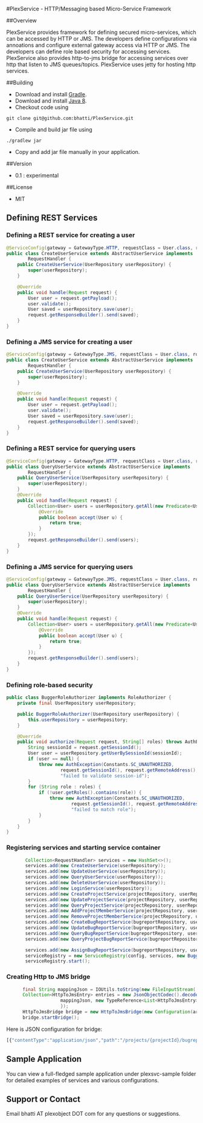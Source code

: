 #PlexService - HTTP/Messaging based Micro-Service Framework

##Overview

PlexService provides framework for defining secured micro-services, which can be accessed by HTTP or JMS. The developers define configurations via annoations and configure external gateway access via HTTP or JMS. The developers can define role based security for accessing services. PlexService also provides http-to-jms bridge for accessing services over http that listen to JMS queues/topics. PlexService uses jetty for hosting http services. 



##Building
 - Download and install <a href="http://www.gradle.org/downloads">Gradle</a>.
 - Download and install <a href="http://www.oracle.com/technetwork/java/javase/downloads/jdk8-downloads-2133151.html">Java 8</a>.
 - Checkout code using 

```
git clone git@github.com:bhatti/PlexService.git
```

 - Compile and build jar file using

```
./gradlew jar
```
 
 - Copy and add jar file manually in your application.


##Version
 - 0.1 : experimental
 
##License
 - MIT

## Defining REST Services

### Defining a REST service for creating a user
```java 
@ServiceConfig(gateway = GatewayType.HTTP, requestClass = User.class, rolesAllowed = "Administrator", endpoint = "/users", method = Method.POST, contentType = "application/json")
public class CreateUserService extends AbstractUserService implements
        RequestHandler {
    public CreateUserService(UserRepository userRepository) {
        super(userRepository);
    }

    @Override
    public void handle(Request request) {
        User user = request.getPayload();
        user.validate();
        User saved = userRepository.save(user);
        request.getResponseBuilder().send(saved);
    }
}
```

### Defining a JMS service for creating a user
```java 
@ServiceConfig(gateway = GatewayType.JMS, requestClass = User.class, rolesAllowed = "Administrator", endpoint = "queue:{scope}-create-user-service-queue", method = Method.LISTEN, contentType = "application/json")
public class CreateUserService extends AbstractUserService implements
        RequestHandler {
    public CreateUserService(UserRepository userRepository) {
        super(userRepository);
    }

    @Override
    public void handle(Request request) {
        User user = request.getPayload();
        user.validate();
        User saved = userRepository.save(user);
        request.getResponseBuilder().send(saved);
    }
}
```


### Defining a REST service for querying users
```java 
@ServiceConfig(gateway = GatewayType.HTTP, requestClass = User.class, rolesAllowed = "Administrator", endpoint = "/users", method = Method.GET, contentType = "application/json")
public class QueryUserService extends AbstractUserService implements
        RequestHandler {
    public QueryUserService(UserRepository userRepository) {
        super(userRepository);
    }
    @Override
    public void handle(Request request) {
        Collection<User> users = userRepository.getAll(new Predicate<User>() {
            @Override
            public boolean accept(User u) {
                return true;
            }
        });
        request.getResponseBuilder().send(users);
    }
}
```


### Defining a JMS service for querying users
```java 
@ServiceConfig(gateway = GatewayType.JMS, requestClass = User.class, rolesAllowed = "Administrator", endpoint = "queue:{scope}-query-user-service-queue", method = Method.LISTEN, contentType = "application/json")
public class QueryUserService extends AbstractUserService implements
        RequestHandler {
    public QueryUserService(UserRepository userRepository) {
        super(userRepository);
    }
    @Override
    public void handle(Request request) {
        Collection<User> users = userRepository.getAll(new Predicate<User>() {
            @Override
            public boolean accept(User u) {
                return true;
            }
        });
        request.getResponseBuilder().send(users);
    }
}
```


### Defining role-based security
```java 
public class BuggerRoleAuthorizer implements RoleAuthorizer {
    private final UserRepository userRepository;

    public BuggerRoleAuthorizer(UserRepository userRepository) {
        this.userRepository = userRepository;
    }

    @Override
    public void authorize(Request request, String[] roles) throws AuthException {
        String sessionId = request.getSessionId();
        User user = userRepository.getUserBySessionId(sessionId);
        if (user == null) {
            throw new AuthException(Constants.SC_UNAUTHORIZED,
                    request.getSessionId(), request.getRemoteAddress(),
                    "failed to validate session-id");
        }
        for (String role : roles) {
            if (!user.getRoles().contains(role)) {
                throw new AuthException(Constants.SC_UNAUTHORIZED,
                        request.getSessionId(), request.getRemoteAddress(),
                        "failed to match role");
            }
        }
    }
}
```


### Registering services and starting service container
```java 
       Collection<RequestHandler> services = new HashSet<>();
       services.add(new CreateUserService(userRepository));
       services.add(new UpdateUserService(userRepository));
       services.add(new QueryUserService(userRepository));
       services.add(new DeleteUserService(userRepository));
       services.add(new LoginService(userRepository));
       services.add(new CreateProjectService(projectRepository, userRepository));
       services.add(new UpdateProjectService(projectRepository, userRepository));
       services.add(new QueryProjectService(projectRepository, userRepository));
       services.add(new AddProjectMemberService(projectRepository, userRepository));
       services.add(new RemoveProjectMemberService(projectRepository, userRepository));
       services.add(new CreateBugReportService(bugreportRepository, userRepository));
       services.add(new UpdateBugReportService(bugreportRepository, userRepository));
       services.add(new QueryBugReportService(bugreportRepository, userRepository));
       services.add(new QueryProjectBugReportService(bugreportRepository, userRepository));

       services.add(new AssignBugReportService(bugreportRepository, userRepository));
       serviceRegistry = new ServiceRegistry(config, services, new BuggerRoleAuthorizer(userRepository));
       serviceRegistry.start();

```


### Creating Http to JMS bridge
```java 
      final String mappingJson = IOUtils.toString(new FileInputStream( args[1]));
      Collection<HttpToJmsEntry> entries = new JsonObjectCodec().decode(
                    mappingJson, new TypeReference<List<HttpToJmsEntry>>() {
                    });
      HttpToJmsBridge bridge = new HttpToJmsBridge(new Configuration(args[0]), entries);
      bridge.startBridge();
```

Here is JSON configuration for bridge:
```javascript 
[{"contentType":"application/json","path":"/projects/{projectId}/bugreports/{id}/assign","method":"POST","destination":"queue:{scope}-assign-bugreport-service-queue","timeoutSecs":30},{"contentType":"application/json","path":"/projects/{projectId}/bugreports","method":"GET","destination":"queue:{scope}-query-project-bugreport-service-queue","timeoutSecs":30},{"contentType":"application/json","path":"/users","method":"GET","destination":"queue:{scope}-query-user-service-queue","timeoutSecs":30},{"contentType":"application/json","path":"/projects","method":"GET","destination":"queue:{scope}-query-projects-service","timeoutSecs":30},{"contentType":"application/json","path":"/bugreports","method":"GET","destination":"queue:{scope}-bugreports-service-queue","timeoutSecs":30},{"contentType":"application/json","path":"/projects/{id}/membership/add","method":"POST","destination":"queue:{scope}-add-project-member-service-queue","timeoutSecs":30},{"contentType":"application/json","path":"/projects/{id}/membership/remove","method":"POST","destination":"queue:{scope}-remove-project-member-service-queue","timeoutSecs":30},{"contentType":"application/json","path":"/projects/{projectId}/bugreports","method":"POST","destination":"queue:{scope}-create-bugreport-service-queue","timeoutSecs":30},{"contentType":"application/json","path":"/users","method":"POST","destination":"queue:{scope}-create-user-service-queue","timeoutSecs":30},{"contentType":"application/json","path":"/projects","method":"POST","destination":"queue:{scope}-create-projects-service-queue","timeoutSecs":30},{"contentType":"application/json","path":"/users/{id}","method":"POST","destination":"queue:{scope}-update-user-service-queue","timeoutSecs":30},{"contentType":"application/json","path":"/users/{id}/delete","method":"POST","destination":"queue:{scope}-delete-user-service-queue","timeoutSecs":30},{"contentType":"application/json","path":"/projects/{id}","method":"POST","destination":"queue:{scope}-update-project-service-queue","timeoutSecs":30},{"contentType":"application/json","path":"/projects/{projectId}/bugreports/{id}","method":"POST","destination":"queue:{scope}-update-bugreport-service-queue","timeoutSecs":30},{"contentType":"application/json","path":"/login","method":"POST","destination":"queue:{scope}-login-service-queue","timeoutSecs":30}]
```

## Sample Application
You can view a full-fledged sample application under plexsvc-sample folder for detailed examples of services and various configurations.

## Support or Contact
  Email bhatti AT plexobject DOT com for any questions or suggestions.


